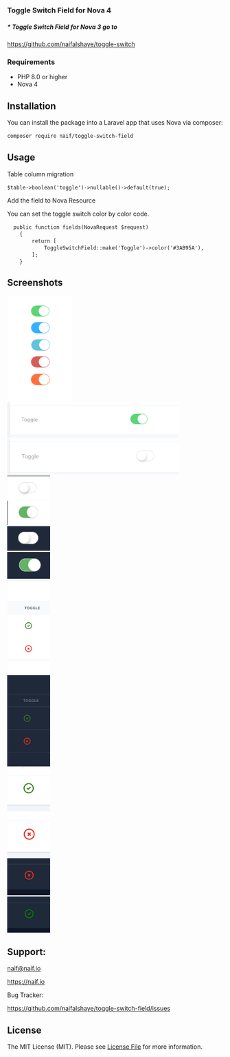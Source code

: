 ### Toggle Switch Field for Nova 4

##### * Toggle Switch Field for Nova 3 go to
https://github.com/naifalshaye/toggle-switch

### Requirements
- PHP 8.0 or higher
- Nova 4

## Installation

You can install the package into a Laravel app that uses Nova via composer:

```bash
composer require naif/toggle-switch-field
```

## Usage

Table column migration
```
$table->boolean('toggle')->nullable()->default(true);
```
Add the field to Nova Resource

You can set the toggle switch color by color code.
```
  public function fields(NovaRequest $request)
    {
        return [
            ToggleSwitchField::make('Toggle')->color('#3AB95A'),
        ];
    }
```

## Screenshots

<img src="screenshots/img.png" width="150"><br>
<img src="screenshots/img_1.png" width="400"><br>
<img src="screenshots/img_2.png" width="400"><br>
<img src="screenshots/off.png" width="100"><br>
<img src="screenshots/on.png" width="100"><br>
<img src="screenshots/dark-off.png" width="100"><br>
<img src="screenshots/dark-on.png" width="100"><br>
<img src="screenshots/index.png" width="100"><br>
<img src="screenshots/dark-index.png" width="100"><br>
<img src="screenshots/detail-on.png" width="100"><br>
<img src="screenshots/detail-off.png" width="100"><br>
<img src="screenshots/dark-detail-off.png" width="100"><br>
<img src="screenshots/dark-detail-on.jpg" width="100"><br>

## Support:
naif@naif.io

https://naif.io

Bug Tracker:

https://github.com/naifalshaye/toggle-switch-field/issues

## License

The MIT License (MIT). Please see [License File](LICENSE.md) for more information.
